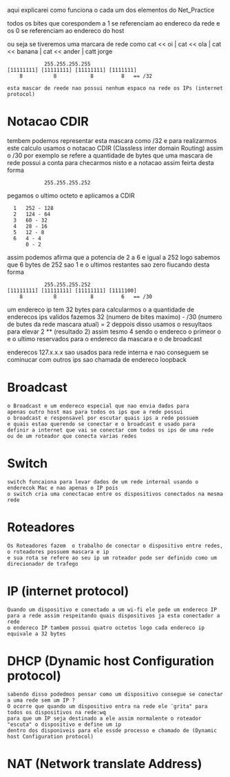 aqui explicarei como funciona o cada um dos elementos do Net_Practice  


todos os bites que corespondem a 1 se referenciam ao endereco da rede e os 0 se referenciam ao endereco do host

ou seja se tiveremos uma marcara de rede como 
cat << oi | cat << ola | cat << banana | cat << ander | catt jorge

                255.255.255.255 
    [11111111] [11111111] [11111111] [1111111]
        8          8           8         8   == /32

    esta mascar de reede nao possui nenhum espaco na rede os IPs (internet protocol)
    
# Notacao CDIR

tembem podemos representar esta mascara como /32 e para realizarmos este calculo usamos o notacao CDIR (Classless inter domain Routing)
assim o /30 por exemplo se refere a quantidade de bytes que uma mascara de rede possui a conta para checarmos nisto e a notacao assim feirta desta forma 

                255.255.255.252 

pegamos o ultimo octeto e aplicamos a CDIR 

      1   252 - 128
      2   124 - 64
      3   60 - 32
      4   28 - 16
      5   12 - 8
      6   4 - 4
          0 - 2 

assim podemos afirma que a potencia de 2 a 6 e igual a 252 logo sabemos que 6 bytes de 252 sao 1 e o ultimos restantes sao zero fiucando desta forma 


                255.255.255.252 
    [11111111] [11111111] [11111111] [1111100]
        8          8           8         6   == /30
    
    
um endereco ip tem 32 bytes para calcularmos o a quantidade de enderecos ips validos fazemos 32 (numero de bites maximo) - /30 (numero de butes da rede mascara atual) = 2
deppois disso usamos o resuyltaos para elevar 2 ** (resultado 2) assim tesmo 4 sendo o endereco o primeor o e o ultimo reservados para o endereco da mascara e o de broadcast


enderecos 127.x.x.x  sao usados para rede interna e nao conseguem se cominucar com outros ips sao chamada de endereco loopback

# Broadcast

    o Broadcast e um endereco especial que nao envia dados para
    apenas outro host mas para todos os ips que a rede possui 
    o broadcast e responsavel por escutar quais ips a rede possuem
    e quais estao querendo se conectar e o broadcast e usado para 
    definir a internet que vai se conectar com todos os ips de uma rede
    ou de um roteador que conecta varias redes

# Switch

    switch funcaiona para levar dados de um rede internal usando o enderecok Mac e nao apenas o IP pois
    o switch cria uma conectacao entre os dispositivos conectados na mesma rede 

# Roteadores

    Os Roteadores fazem  o trabalho de conectar o dispositivo entre redes, o roteadores possuem mascara e ip
    e sua rota se refere ao seu ip um roteador pode ser definido como um direcionador de trafego

# IP (internet protocol)

    Quando um dispositivo e conectado a um wi-fi ele pede um endereco IP para a rede assim respeitando quais dispositivos ja esta conectador a rede
    o endereco IP tambem possui quatro octetos logo cada endereco ip equivale a 32 bytes

# DHCP (Dynamic host Configuration protocol)

    sabendo disso podedmos pensar como um dispositivo consegue se conectar a uma rede sem um IP ? 
    O ocorre que quando um dispositivo entra na rede ele ¨grita" para todos os dispositivos na rede:wq
    para que um IP seja destinado a ele assim normalente o roteador "escuta" o dispositivo e define um ip
    dentro dos disponiveis para ele essde processo e chamado de (Dynamic host Configuration protocol)

# NAT (Network translate Address)

    
    

